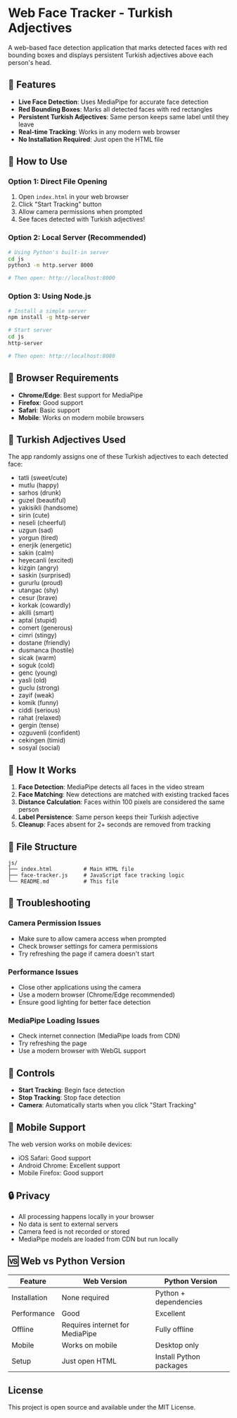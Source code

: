 # Web Face Tracker - Turkish Adjectives

A web-based face detection application that marks detected faces with red bounding boxes and displays persistent Turkish adjectives above each person's head.

## 🎯 Features

- **Live Face Detection**: Uses MediaPipe for accurate face detection
- **Red Bounding Boxes**: Marks all detected faces with red rectangles
- **Persistent Turkish Adjectives**: Same person keeps same label until they leave
- **Real-time Tracking**: Works in any modern web browser
- **No Installation Required**: Just open the HTML file

## 🚀 How to Use

### Option 1: Direct File Opening
1. Open `index.html` in your web browser
2. Click "Start Tracking" button
3. Allow camera permissions when prompted
4. See faces detected with Turkish adjectives!

### Option 2: Local Server (Recommended)
```bash
# Using Python's built-in server
cd js
python3 -m http.server 8000

# Then open: http://localhost:8000
```

### Option 3: Using Node.js
```bash
# Install a simple server
npm install -g http-server

# Start server
cd js
http-server

# Then open: http://localhost:8080
```

## 📱 Browser Requirements

- **Chrome/Edge**: Best support for MediaPipe
- **Firefox**: Good support
- **Safari**: Basic support
- **Mobile**: Works on modern mobile browsers

## 🎨 Turkish Adjectives Used

The app randomly assigns one of these Turkish adjectives to each detected face:
- tatli (sweet/cute)
- mutlu (happy)
- sarhos (drunk)
- guzel (beautiful)
- yakisikli (handsome)
- sirin (cute)
- neseli (cheerful)
- uzgun (sad)
- yorgun (tired)
- enerjik (energetic)
- sakin (calm)
- heyecanli (excited)
- kizgin (angry)
- saskin (surprised)
- gururlu (proud)
- utangac (shy)
- cesur (brave)
- korkak (cowardly)
- akilli (smart)
- aptal (stupid)
- comert (generous)
- cimri (stingy)
- dostane (friendly)
- dusmanca (hostile)
- sicak (warm)
- soguk (cold)
- genc (young)
- yasli (old)
- guclu (strong)
- zayif (weak)
- komik (funny)
- ciddi (serious)
- rahat (relaxed)
- gergin (tense)
- ozguvenli (confident)
- cekingen (timid)
- sosyal (social)

## 🔧 How It Works

1. **Face Detection**: MediaPipe detects all faces in the video stream
2. **Face Matching**: New detections are matched with existing tracked faces
3. **Distance Calculation**: Faces within 100 pixels are considered the same person
4. **Label Persistence**: Same person keeps their Turkish adjective
5. **Cleanup**: Faces absent for 2+ seconds are removed from tracking

## 📁 File Structure

```
js/
├── index.html          # Main HTML file
├── face-tracker.js     # JavaScript face tracking logic
└── README.md           # This file
```

## 🚨 Troubleshooting

### Camera Permission Issues
- Make sure to allow camera access when prompted
- Check browser settings for camera permissions
- Try refreshing the page if camera doesn't start

### Performance Issues
- Close other applications using the camera
- Use a modern browser (Chrome/Edge recommended)
- Ensure good lighting for better face detection

### MediaPipe Loading Issues
- Check internet connection (MediaPipe loads from CDN)
- Try refreshing the page
- Use a modern browser with WebGL support

## 🎯 Controls

- **Start Tracking**: Begin face detection
- **Stop Tracking**: Stop face detection
- **Camera**: Automatically starts when you click "Start Tracking"

## 📱 Mobile Support

The web version works on mobile devices:
- iOS Safari: Good support
- Android Chrome: Excellent support
- Mobile Firefox: Good support

## 🔒 Privacy

- All processing happens locally in your browser
- No data is sent to external servers
- Camera feed is not recorded or stored
- MediaPipe models are loaded from CDN but run locally

## 🆚 Web vs Python Version

| Feature | Web Version | Python Version |
|---------|-------------|----------------|
| Installation | None required | Python + dependencies |
| Performance | Good | Excellent |
| Offline | Requires internet for MediaPipe | Fully offline |
| Mobile | Works on mobile | Desktop only |
| Setup | Just open HTML | Install Python packages |

## License

This project is open source and available under the MIT License.
